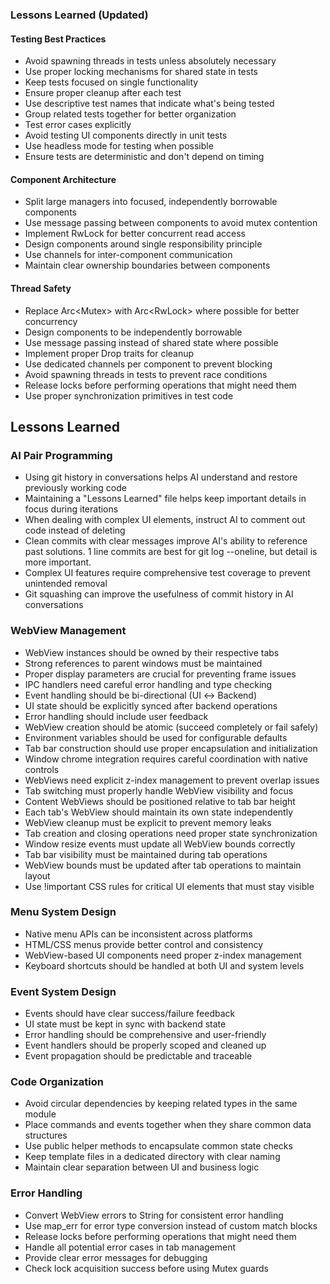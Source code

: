 ### Lessons Learned (Updated)

#### Testing Best Practices
- Avoid spawning threads in tests unless absolutely necessary
- Use proper locking mechanisms for shared state in tests
- Keep tests focused on single functionality
- Ensure proper cleanup after each test
- Use descriptive test names that indicate what's being tested
- Group related tests together for better organization
- Test error cases explicitly
- Avoid testing UI components directly in unit tests
- Use headless mode for testing when possible
- Ensure tests are deterministic and don't depend on timing

#### Component Architecture
- Split large managers into focused, independently borrowable components
- Use message passing between components to avoid mutex contention
- Implement RwLock for better concurrent read access
- Design components around single responsibility principle
- Use channels for inter-component communication
- Maintain clear ownership boundaries between components

#### Thread Safety
- Replace Arc<Mutex<T>> with Arc<RwLock<T>> where possible for better concurrency
- Design components to be independently borrowable
- Use message passing instead of shared state where possible
- Implement proper Drop traits for cleanup
- Use dedicated channels per component to prevent blocking
- Avoid spawning threads in tests to prevent race conditions
- Release locks before performing operations that might need them
- Use proper synchronization primitives in test code


## Lessons Learned

### AI Pair Programming
- Using git history in conversations helps AI understand and restore previously working code
- Maintaining a "Lessons Learned" file helps keep important details in focus during iterations
- When dealing with complex UI elements, instruct AI to comment out code instead of deleting
- Clean commits with clear messages improve AI's ability to reference past solutions. 1 line commits are best for git log --oneline, but detail is more important.
- Complex UI features require comprehensive test coverage to prevent unintended removal
- Git squashing can improve the usefulness of commit history in AI conversations

### WebView Management
- WebView instances should be owned by their respective tabs
- Strong references to parent windows must be maintained
- Proper display parameters are crucial for preventing frame issues
- IPC handlers need careful error handling and type checking
- Event handling should be bi-directional (UI ↔ Backend)
- UI state should be explicitly synced after backend operations
- Error handling should include user feedback
- WebView creation should be atomic (succeed completely or fail safely)
- Environment variables should be used for configurable defaults
- Tab bar construction should use proper encapsulation and initialization
- Window chrome integration requires careful coordination with native controls
- WebViews need explicit z-index management to prevent overlap issues
- Tab switching must properly handle WebView visibility and focus
- Content WebViews should be positioned relative to tab bar height
- Each tab's WebView should maintain its own state independently
- WebView cleanup must be explicit to prevent memory leaks
- Tab creation and closing operations need proper state synchronization
- Window resize events must update all WebView bounds correctly
- Tab bar visibility must be maintained during tab operations
- WebView bounds must be updated after tab operations to maintain layout
- Use !important CSS rules for critical UI elements that must stay visible

### Menu System Design
- Native menu APIs can be inconsistent across platforms
- HTML/CSS menus provide better control and consistency
- WebView-based UI components need proper z-index management
- Keyboard shortcuts should be handled at both UI and system levels

### Event System Design
- Events should have clear success/failure feedback
- UI state must be kept in sync with backend state
- Error handling should be comprehensive and user-friendly
- Event handlers should be properly scoped and cleaned up
- Event propagation should be predictable and traceable

### Code Organization
- Avoid circular dependencies by keeping related types in the same module
- Place commands and events together when they share common data structures
- Use public helper methods to encapsulate common state checks
- Keep template files in a dedicated directory with clear naming
- Maintain clear separation between UI and business logic

### Error Handling
- Convert WebView errors to String for consistent error handling
- Use map_err for error type conversion instead of custom match blocks
- Release locks before performing operations that might need them
- Handle all potential error cases in tab management
- Provide clear error messages for debugging
- Check lock acquisition success before using Mutex guards
